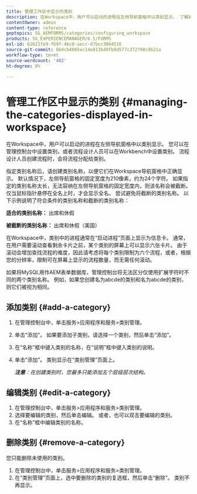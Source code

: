 ```yaml
---
title: 管理工作区中显示的类别
description: 在Workspace中，用户可以启动的进程在左侧导航窗格中以类别显示。 了解如何管理工作区中显示的这些类别。
contentOwner: admin
content-type: reference
geptopics: SG_AEMFORMS/categories/configuring_workspace
products: SG_EXPERIENCEMANAGER/6.5/FORMS
exl-id: 62621fe9-f69f-4bc0-aecc-d7bcc3064516
source-git-commit: 8b4cb4065ec14e813b49fb0d577c372790c9b21a
workflow-type: tm+mt
source-wordcount: '482'
ht-degree: 0%

---
```


# 管理工作区中显示的类别 {#managing-the-categories-displayed-in-workspace}

在Workspace中，用户可以启动的进程在左侧导航窗格中以类别显示。 您可以在管理控制台中设置类别，或者流程设计人员可以在Workbench中设置类别。 流程设计人员创建流程时，会将流程分配给类别。

指定类别名称后，请创建类别名称，以便它们在Workspace导航窗格中正确显示。 默认情况下，左侧导航窗格的固定宽度为210像素，约为24个字符。 如果指定的类别名称太长，无法容纳在左侧导航窗格的固定宽度内，则该名称会被截断。 仅当鼠标指针悬停在全名上时，才会显示全名。 尝试避免将截断的类别名称。 以下示例说明了符合条件的类别名称和截断的类别名称：

**适合的类别名称：** 出席和休假

**被截断的类别名称：** 出席和休假（美国）

在Workspace中，类别中的进程通常在“启动进程”页面上显示为信息卡。 通常，在用户需要滚动查看剩余卡片之前，某个类别的屏幕上可以显示六张卡片。 由于滚动会增加查找流程的难度，因此请考虑将每个类别限制为六个流程，或者，根据您的分辨率，限制可在屏幕上显示的流程数量，而无需任何滚动。

如果将MySQL用作AEM表单数据库，管理控制台将无法区分仅使用扩展字符时不同的两个类别名称。 例如，如果您创建名为abcde的类别和名为abcde的类别，则它们被视为相同。

## 添加类别 {#add-a-category}

1. 在管理控制台中，单击服务>应用程序和服务>类别管理。
1. 单击“添加”。 如果要添加子类别，请选择一个类别，然后单击“添加”。
1. 在“名称”框中键入类别的名称，在“说明”框中键入类别的说明。
1. 单击“添加”。 类别显示在“类别管理”页面上。

   ***注意&#x200B;**：在创建类别时，您最多只能添加五个层级层次结构。*

## 编辑类别 {#edit-a-category}

1. 在管理控制台中，单击服务>应用程序和服务>类别管理。
1. 选择要编辑的类别，然后单击编辑。 或者，也可以双击要编辑的类别。
1. 在“名称”框中编辑类别的名称。

## 删除类别 {#remove-a-category}

您只能删除未使用的类别。

1. 在管理控制台中，单击服务>应用程序和服务>类别管理。
1. 在“类别管理”页面上，选中要删除的类别的复选框，然后单击“删除”。 类别不再显示。

